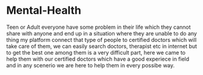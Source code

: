 # Mental-Health
Teen or Adult everyone have some problem in their life which they cannot share with anyone and end up in a situation where they are unable to do any thing 
my platform connect that type of people to certified doctors which will take care of them, we can easily search doctors, therapist etc in internet but to get the best one among them is a very difficult part, here we came to help them with our certified doctors which have a good experiece in field and in any scenerio we are here to help them in every possibe way.
